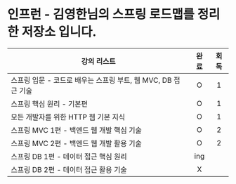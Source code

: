 # 인프런 - 김영한님의 스프링 로드맵를 정리한 저장소 입니다.
| 강의 리스트 | 완료 | 회독 |
| --- | :---: | :---: |
| 스프링 입문 - 코드로 배우는 스프링 부트, 웹 MVC, DB 접근 기술  | O | 1 |
| 스프링 핵심 원리 - 기본편 | O | 1 |
| 모든 개발자를 위한 HTTP 웹 기본 지식 | O | 1 |
| 스프링 MVC 1편 - 백엔드 웹 개발 핵심 기술 | O | 2 |
| 스프링 MVC 2편 - 백엔드 웹 개발 활용 기술 | O | 2 |
| 스프링 DB 1편 - 데이터 접근 핵심 원리 | ing | |
| 스프링 DB 2편 - 데이터 접근 활용 기술 | X | |
